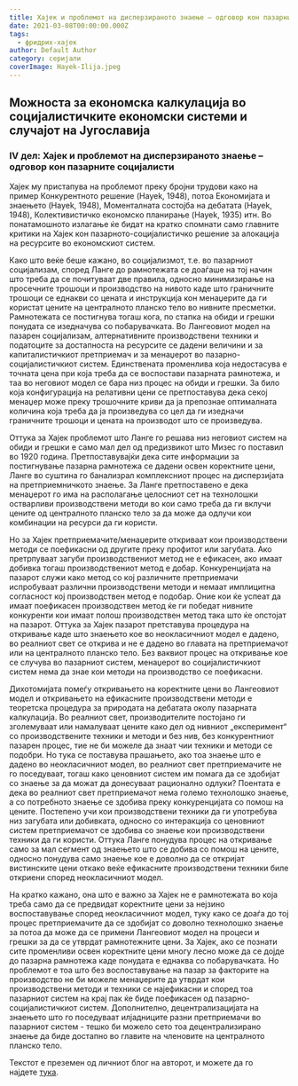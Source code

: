 ```yaml
---
title: Хајек и проблемот на дисперзираното знаење – одговор кон пазарните социјалисти
date: 2021-03-08T00:00:00.000Z
tags:
  - фридрих-хајек
author: Default Author
category: серијали
coverImage: Hayek-Ilija.jpeg
---
```


## Mожноста за економска калкулација во социјалистичките економски системи и случајот на Југославија

### IV дел: Хајек и проблемот на дисперзираното знаење – одговор кон пазарните социјалисти

Хајек му пристапува на проблемот преку бројни трудови како на пример Конкурентното решение (Hayek, 1948), потоа Економијата и знаењето (Hayek, 1948), Моменталната состојба на дебатата (Hayek, 1948), Колективистичко економско планирање (Hayek, 1935) итн. Во понатамошното излагање ќе бидат на кратко спомнати само главните критики на Хајек кон пазарното-социјалистичко решение за алокација на ресурсите во економскиот систем.

Како што веќе беше кажано, во социјализмот, т.е. во пазарниот социјализам, според Ланге до рамнотежата се доаѓаше на тој начин што треба да се почитуваат две правила, односно минимизирање на просечните трошоци и производство на нивото каде што граничните трошоци се еднакви со цената и инструкција кон менаџерите да ги користат цените на централното планско тело во нивните пресметки. Рамнотежата се постигнува тогаш кога, по стапка на обиди и грешки понудата се изедначува со побарувачката. Во Лангеовиот модел на пазарен социјализам, алтернативните производствени техники и податоците за достапноста на ресурсите се дадени величини и за капиталистичкиот претприемач и за менаџерот во пазарно-социјалистичкиот систем. Единствената променлива која недостасува е точната цена при која треба да се воспостави пазарната рамнотежа, и таа во неговиот модел се бара низ процес на обиди и грешки. За било која конфигурација на релативни цени се претпоставува дека секој менаџер може преку трошочните криви да ја препознае оптималната количина која треба да ја произведува со цел да ги изедначи граничните трошоци и цената на производот што се произведува.

Оттука за Хајек проблемот што Ланге го решава низ неговиот систем на обиди и грешки е само мал дел од предизвикот што Мизес го поставил во 1920 година. Претпоставувајќи дека сите информации за постигнување пазарна рамнотежа се дадени освен коректните цени, Ланге во суштина го банализрал комплексниот процес на дисперзијата на претприемничкото знаење. За Ланге претпоставено е дека менаџерот го има на располагање целосниот сет на технолошки остварливи производствени методи во кои само треба да ги вклучи цените од централното планско тело за да може да одлучи кои комбинации на ресурси да ги користи.

Но за Хајек претприемачите/менаџерите откриваат кои производствени методи се поефикасни од другите преку профитот или загубата. Ако претрпуваат загуби производствениот метод не е ефикасен, ако имаат добивка тогаш производствениот метод е добар. Конкуренцијата на пазарот служи како метод со кој различните претприемачи испробуваат различни производствени методи и немаат имплицитна согласност кој производствен метод е подобар. Оние кои ќе успеат да имаат поефикасен производствен метод ќе ги победат нивните конкуренти кои имаат полош производствен метод така што ќе опстојат на пазарот. Оттука за Хајек пазарот претставува процедура на откривање каде што знаењето кое во неокласичниот модел е дадено, во реалниот свет се открива и не е дадено во главата на претприемачот или на централното планско тело. Без ваквиот процес на откривање кое се случува во пазарниот систем, менаџерот во социјалистичкиот систем нема да знае кои методи на производство се поефикасни.

Дихотомијата помеѓу откривањето на коректните цени во Лангеовиот модел и откривањето на ефикасните производствени методи е теоретска процедура за природата на дебатата околу пазарната калкулација. Во реалниот свет, производителите постојано ги зголемуваат или намалуваат цените како дел од нивниот „експеримент“ со производствените техники и методи и без нив, без конкурентниот пазарен процес, тие не би можеле да знаат чии техники и методи се подобри. Но тука се поставува прашањето, ако тоа знаење што е дадено во неокласичниот модел, во реалниот свет претприемачите не го поседуваат, тогаш како ценовниот систем им помага да се здобијат со знаење за да можат да донесуваат рационално одлуки? Поентата е дека во реалниот свет претприемачот нема големо технолошко знаење, а со потребното знаење се здобива преку конкуренцијата со помош на цените. Постепено учи кои производствени техники да ги употребува низ загубата или добивката, односно со интеракција со ценовниот систем претприемачот се здобива со знаење кои производствени техники да ги користи. Оттука Ланге понудува процес на откривање само за мал сегмент од знаењето што се добива со помош на цените, односно понудува само знаење кое е доволно да се откријат вистинските цени откако веќе ефикасните производствени техники биле откриени според неокласичниот модел.

На кратко кажано, она што е важно за Хајек не е рамнотежата во која треба само да се предвидат коректните цени за нејзино воспоставување според неокласичниот модел, туку како се доаѓа до тој процес претприемачите да се здобијат со доволно технолошко знаење за потоа да може да се примени Лангеовиот модел на процеси и грешки за да се утврдат рамнотежните цени. За Хајек, ако се познати сите променливи освен коректните цени многу лесно може да се дојде до пазарна рамнотежа каде понудата е еднаква со побарувачката. Но проблемот е тоа што без воспоставување на пазар за факторите на производство не би можеле менаџерите да утврдат кои производствени методи и техники се најефикасни и според тоа пазарниот систем на крај пак ќе биде поефикасен од пазарно-социјалистичкиот систем. Дополнително, децентрализацијата на знаењето што го поседуваат илјадниците разни претприемачи во пазарниот систем - тешко би можело сето тоа децентрализирано знаење да биде достапно во главите на членовите на централното планско тело.

Текстот е преземен од личниот блог на авторот, и можете да го најдете [тука](https://ilijav.substack.com/p/--7a9?fbclid=IwAR3p80cpK4_8OjQMi0FP5khAKACy3v7Q75rDc4fCTi8x6jKQM6STa2oQE6U).
